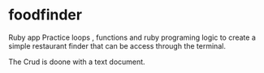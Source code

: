 # foodfinder
Ruby app
Practice loops , functions and ruby programing logic to create a simple restaurant finder that can be access through the terminal.

The Crud is doone with a text document.
